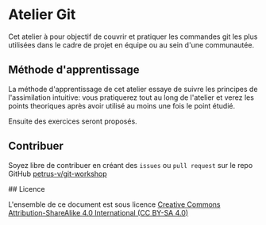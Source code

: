 # Atelier Git

Cet atelier à pour objectif de couvrir et pratiquer les commandes git les plus
utilisées dans le cadre de projet en équipe ou au sein d'une communautée.



## Méthode d'apprentissage

La méthode d'apprentissage de cet atelier essaye de suivre les principes de
l'assimilation intuitive: vous pratiquerez tout au long de l'atelier et
verez les points theoriques après avoir utilisé au moins une fois le point
étudié.

Ensuite des exercices seront proposés.

## Contribuer

Soyez libre de contribuer en créant des ``issues`` ou ``pull request`` sur
le repo GitHub [petrus-v/git-workshop](https://github.com/petrus/git-workshop)


## Licence

L'ensemble de ce document est sous licence [Creative Commons
Attribution-ShareAlike 4.0 International (CC BY-SA 4.0)](
http://creativecommons.org/licenses/by-sa/4.0/ "CC BY-SA 4.0")
